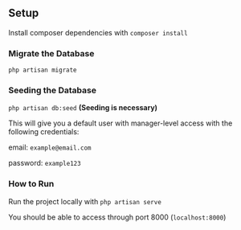 ## Setup

Install composer dependencies with `composer install`

### Migrate the Database
`php artisan migrate`

### Seeding the Database
`php artisan db:seed` **(Seeding is necessary)**

This will give you a default user with manager-level access with the following credentials:

email: `example@email.com`

password: `example123`

### How to Run

Run the project locally with `php artisan serve`

You should be able to access through port 8000 (`localhost:8000`)